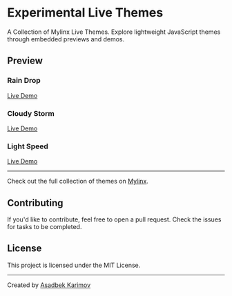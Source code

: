 # Experimental Live Themes

A Collection of Mylinx Live Themes. Explore lightweight JavaScript themes through embedded previews and demos.

## Preview

### Rain Drop
[Live Demo](https://codesandbox.io/p/sandbox/adoring-wescoff-n8rzsx?from-embed)

### Cloudy Storm
[Live Demo](https://codesandbox.io/embed/8x3vxp?view=preview&module=%2Findex.html)

### Light Speed
[Live Demo](https://codesandbox.io/embed/gzc6ym?view=preview&module=%2Flight_speed.js)

---

Check out the full collection of themes on [Mylinx](https://mylinx.cc).

## Contributing
If you'd like to contribute, feel free to open a pull request. Check the issues for tasks to be completed.

## License
This project is licensed under the MIT License.

---

Created by [Asadbek Karimov](https://asadk.dev)
